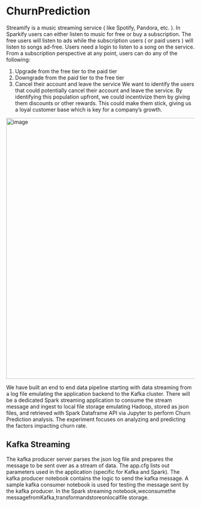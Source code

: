 # ChurnPrediction

Streamify is a music streaming service ( like Spotify, Pandora, etc. ). In Sparkify users can either listen to music for free or buy a subscription. The free users will listen to ads while the subscription users ( or paid users ) will listen to songs ad-free. Users need a login to listen to a song on the service.
From a subscription perspective at any point, users can do any of the following: 
1. Upgrade from the free tier to the paid tier
2. Downgrade from the paid tier to the free tier
3. Cancel their account and leave the service
We want to identify the users that could potentially cancel their account and leave the service. By identifying this population upfront, we could incentivize them by giving them discounts or other rewards. This could make them stick, giving us a loyal customer base which is key for a company’s growth.

<img width="695" alt="image" src="https://user-images.githubusercontent.com/58876667/212476880-630b6f8e-78e9-4942-8785-1362912b6fef.png">

We have built an end to end data pipeline starting with data streaming from a log file emulating the application backend to the Kafka cluster. There will be a dedicated Spark streaming application to consume the stream message and ingest to local file storage emulating Hadoop, stored as json files, and retrieved with Spark Dataframe API via Jupyter to perform Churn Prediction analysis. The experiment focuses on analyzing and predicting the factors impacting churn rate.

## Kafka Streaming

The kafka producer server parses the json log file and prepares the message to be sent over as a stream of data. The app.cfg lists out parameters used in the application (specific for Kafka and Spark). The kafka producer notebook contains the logic to send the kafka message. A sample kafka consumer notebook is used for testing the message sent by the kafka producer. In the Spark streaming notebook,weconsumethe messagefromKafka,transformandstoreonlocalfile storage.
